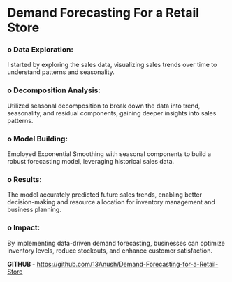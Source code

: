 # Demand Forecasting For a Retail Store

### o Data Exploration:
I started by exploring the sales data, visualizing sales trends over time to understand patterns and seasonality.

### o Decomposition Analysis: 
Utilized seasonal decomposition to break down the data into trend, seasonality, and residual components, gaining deeper insights into sales patterns.

### o Model Building: 
Employed Exponential Smoothing with seasonal components to build a robust forecasting model, leveraging historical sales data.

### o Results: 
The model accurately predicted future sales trends, enabling better decision-making and resource allocation for inventory management and business planning.

### o Impact: 
By implementing data-driven demand forecasting, businesses can optimize inventory levels, reduce stockouts, and enhance customer satisfaction.

**GITHUB -** https://github.com/13Anush/Demand-Forecasting-for-a-Retail-Store
